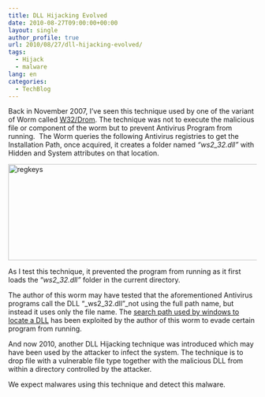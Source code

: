 ```yaml
---
title: DLL Hijacking Evolved
date: 2010-08-27T09:00:00+00:00
layout: single
author_profile: true
url: 2010/08/27/dll-hijacking-evolved/
tags:
  - Hijack
  - malware
lang: en
categories: 
  - TechBlog
---
```

Back in November 2007, I’ve seen this technique used by one of the variant of Worm called [W32/Drom](http://www.virustotal.com/file-scan/report.html?id=8384fd416aab0acd0c57b78e5817cd462f93cbde3f2c82712b0c9c98cf5d4431-1282816998). The technique was not to execute the malicious file or component of the worm but to prevent Antivirus Program from running.  The Worm queries the following Antivirus registries to get the Installation Path, once acquired, it creates a folder named _“ws2_32.dll”_ with Hidden and System attributes on that location.

[<img title="regkeys" border="0" alt="regkeys" src="http://lh5.ggpht.com/_vaUVXcmC3OI/THd3iAsh1hI/AAAAAAAACZk/asdQGzpI8YA/regkeys_thumb%5B23%5D.jpg?imgmax=800" width="640" height="195" />](http://lh4.ggpht.com/_vaUVXcmC3OI/THd3fD6E1mI/AAAAAAAACZg/DtJblWb0u7M/s1600-h/regkeys%5B27%5D.jpg)

As I test this technique, it prevented the program from running as it first loads the “_ws2_32.dll”_ folder in the current directory.

The author of this worm may have tested that the aforementioned Antivirus programs call the DLL “_ws2_32.dll”_not using the full path name, but instead it uses only the file name. The [search path used by windows to locate a DLL](http://msdn.microsoft.com/en-us/library/aa297182%28VS.60%29.aspx) has been exploited by the author of this worm to evade certain program from running.

And now 2010, another DLL Hijacking technique was introduced which may have been used by the attacker to infect the system. The technique is to drop file with a vulnerable file type together with the malicious DLL from within a directory controlled by the attacker.

We expect malwares using this technique and detect this malware.